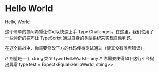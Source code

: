 # Hello World

Hello, World!

这个简单的提问希望让你可以快速上手 Type Challenges。在这里，我们使用了一些神奇的技巧让 TypeScript 通过自身的类型系统来实现自动判题。

在这个挑战中，你需要修改下方的代码使得测试通过（使其没有类型错误）。

// 期望是一个 string 类型
type HelloWorld = any
// 你需要使得如下这行不会抛出异常
type test = Expect<Equal<HelloWorld, string>>